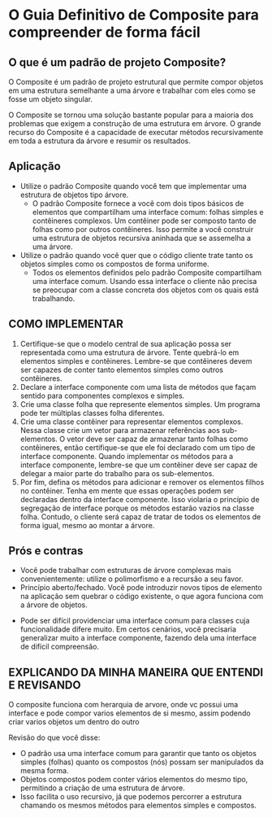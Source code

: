 # O Guia Definitivo de Composite para compreender de forma fácil

## O que é um padrão de projeto Composite?

O Composite é um padrão de projeto estrutural que permite compor objetos em uma estrutura semelhante a uma árvore e
trabalhar com eles como se fosse um objeto singular.

O Composite se tornou uma solução bastante popular para a maioria dos problemas que exigem a construção de uma estrutura
em árvore. O grande recurso do Composite é a capacidade de executar métodos recursivamente em toda a estrutura da árvore
e resumir os resultados.

## Aplicação

* Utilize o padrão Composite quando você tem que implementar uma estrutura de objetos tipo árvore.
    * O padrão Composite fornece a você com dois tipos básicos de elementos que compartilham uma interface comum: folhas
      simples e contêineres complexos. Um contêiner pode ser composto tanto de folhas como por outros contêineres. Isso
      permite a você construir uma estrutura de objetos recursiva aninhada que se assemelha a uma árvore.
* Utilize o padrão quando você quer que o código cliente trate tanto os objetos simples como os compostos de forma
  uniforme.
    * Todos os elementos definidos pelo padrão Composite compartilham uma interface comum. Usando essa interface o
      cliente não precisa se preocupar com a classe concreta dos objetos com os quais está trabalhando.

## COMO IMPLEMENTAR

1. Certifique-se que o modelo central de sua aplicação possa ser representada como uma estrutura de árvore. Tente
   quebrá-lo em elementos simples e contêineres. Lembre-se que contêineres devem ser capazes de conter tanto elementos
   simples como outros contêineres.
2. Declare a interface componente com uma lista de métodos que façam sentido para componentes complexos e simples.
3. Crie uma classe folha que represente elementos simples. Um programa pode ter múltiplas classes folha diferentes.
4. Crie uma classe contêiner para representar elementos complexos. Nessa classe crie um vetor para armazenar referências
   aos sub-elementos. O vetor deve ser capaz de armazenar tanto folhas como contêineres, então certifique-se que ele foi
   declarado com um tipo de interface componente.
   Quando implementar os métodos para a interface componente, lembre-se que um contêiner deve ser capaz de delegar a
   maior parte do trabalho para os sub-elementos.
5. Por fim, defina os métodos para adicionar e remover os elementos filhos no contêiner.
   Tenha em mente que essas operações podem ser declaradas dentro da interface componente. Isso violaria o princípio de
   segregação de interface porque os métodos estarão vazios na classe folha. Contudo, o cliente será capaz de tratar de
   todos os elementos de forma igual, mesmo ao montar a árvore.

## Prós e contras

- Você pode trabalhar com estruturas de árvore complexas mais convenientemente: utilize o polimorfismo e a recursão a
  seu favor.
- Princípio aberto/fechado. Você pode introduzir novos tipos de elemento na aplicação sem quebrar o código existente, o
  que agora funciona com a árvore de objetos.

* Pode ser difícil providenciar uma interface comum para classes cuja funcionalidade difere muito. Em certos cenários,
  você precisaria generalizar muito a interface componente, fazendo dela uma interface de difícil compreensão.

## EXPLICANDO DA MINHA MANEIRA QUE ENTENDI E REVISANDO

O composite funciona com herarquia de arvore, onde vc possui uma interface e pode compor varios elementos de si mesmo,
assim podendo criar varios objetos um dentro do outro

Revisão do que você disse:
* O padrão usa uma interface comum para garantir que tanto os objetos simples (folhas) quanto os compostos (nós) possam ser manipulados da mesma forma.
* Objetos compostos podem conter vários elementos do mesmo tipo, permitindo a criação de uma estrutura de árvore.
* Isso facilita o uso recursivo, já que podemos percorrer a estrutura chamando os mesmos métodos para elementos simples e compostos.